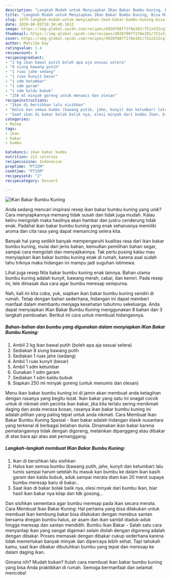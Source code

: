 ```yaml
---
description: "Langkah Mudah untuk Menyiapkan IKan Bakar Bumbu Kuning, Bisa Manjain Lidah"
title: "Langkah Mudah untuk Menyiapkan IKan Bakar Bumbu Kuning, Bisa Manjain Lidah"
slug: 1479-langkah-mudah-untuk-menyiapkan-ikan-bakar-bumbu-kuning-bisa-manjain-lidah
date: 2020-08-05T18:30:40.101Z
image: https://img-global.cpcdn.com/recipes/d920f88ff1f8e101/751x532cq70/ikan-bakar-bumbu-kuning-foto-resep-utama.jpg
thumbnail: https://img-global.cpcdn.com/recipes/d920f88ff1f8e101/751x532cq70/ikan-bakar-bumbu-kuning-foto-resep-utama.jpg
cover: https://img-global.cpcdn.com/recipes/d920f88ff1f8e101/751x532cq70/ikan-bakar-bumbu-kuning-foto-resep-utama.jpg
author: Matilda Day
ratingvalue: 3.4
reviewcount: 9
recipeingredient:
- "2 kg ikan bawal putih boleh apa aja sesuai selera"
- "8 siung bawang putih"
- "1 ruas jahe sedang"
- "1 ruas kunyit besar"
- "1 sdm ketumbar"
- "1 sdm garam"
- "1 sdm kaldu bubuk"
- "250 ml minyak goreng untuk menumis dan olesan"
recipeinstructions:
- "Ikan di bersihkan lalu sisihkan"
- "Halus kan semua bumbu (bawang putih, jahe, kunyit dan ketumbar) lalu tumis sampai harum setelah itu masuk kan bumbu ke dalam ikan kasih garam dan kaldu bubuk, aduk sampai merata diam kan 20 menit supaya bumbu meresap baru di bakar.."
- "Saat ikan di bakar bolak balik nya, olesi minyak dari bumbu Ikan, biar hasil ikan bakar nya kilap dan tdk gosong..."
categories:
- Resep
tags:
- ikan
- bakar
- bumbu

katakunci: ikan bakar bumbu 
nutrition: 213 calories
recipecuisine: Indonesian
preptime: "PT15M"
cooktime: "PT35M"
recipeyield: "2"
recipecategory: Dessert

---
```



![IKan Bakar Bumbu Kuning](https://img-global.cpcdn.com/recipes/d920f88ff1f8e101/751x532cq70/ikan-bakar-bumbu-kuning-foto-resep-utama.jpg)

Anda sedang mencari inspirasi resep ikan bakar bumbu kuning yang unik? Cara menyiapkannya memang tidak susah dan tidak juga mudah. Kalau keliru mengolah maka hasilnya akan hambar dan justru cenderung tidak enak. Padahal ikan bakar bumbu kuning yang enak seharusnya memiliki aroma dan cita rasa yang dapat memancing selera kita.

Banyak hal yang sedikit banyak mempengaruhi kualitas rasa dari ikan bakar bumbu kuning, mulai dari jenis bahan, kemudian pemilihan bahan segar, sampai cara mengolah dan menyajikannya. Tak perlu pusing kalau mau menyiapkan ikan bakar bumbu kuning enak di rumah, karena asal sudah tahu triknya maka hidangan ini mampu jadi suguhan istimewa.

Lihat juga resep Nila bakar bumbu kuning enak lainnya. Bahan utama bumbu kuning adalah kunyit, bawang merah, cabai, dan kemiri. Pada resep ini, lele dimasak dua cara agar bumbu meresap sempurna.


Nah, kali ini kita coba, yuk, siapkan ikan bakar bumbu kuning sendiri di rumah. Tetap dengan bahan sederhana, hidangan ini dapat memberi manfaat dalam membantu menjaga kesehatan tubuhmu sekeluarga. Anda dapat menyiapkan IKan Bakar Bumbu Kuning menggunakan 8 bahan dan 3 langkah pembuatan. Berikut ini cara untuk membuat hidangannya.

<!--inarticleads1-->

##### Bahan-bahan dan bumbu yang digunakan dalam menyiapkan IKan Bakar Bumbu Kuning:

1. Ambil 2 kg ikan bawal putih (boleh apa aja sesuai selera)
1. Sediakan 8 siung bawang putih
1. Sediakan 1 ruas jahe (sedang)
1. Ambil 1 ruas kunyit (besar)
1. Ambil 1 sdm ketumbar
1. Gunakan 1 sdm garam
1. Sediakan 1 sdm kaldu bubuk
1. Siapkan 250 ml minyak goreng (untuk menumis dan olesan)


Menu ikan bakar bumbu kuning ini di jamin akan membuat anda ketagihan dengan rasanya yang begitu lezat. Ikan bakar yang satu ini snagat cocok untuk di nikmati oleh pecinta ikan bakar, jika kita terlalu sering menikmati daging dan anda merasa bosan, rasanya ikan bakar bumbu kuning ini adalah pilihan yang paling tepat untuk anda nikmati. Cara Membuat Ikan Bakar Bumbu Kuning Spesial - Ikan bakar adalah hidangan klasik nusantara yang terkenal di berbagai belahan dunia. Dinamakan ikan bakar karena pematangannya tidak dengan digoreng, melainkan dipanggang atau dibakar di atas bara api atau alat pemanggang. 

<!--inarticleads2-->

##### Langkah-langkah membuat IKan Bakar Bumbu Kuning:

1. Ikan di bersihkan lalu sisihkan
1. Halus kan semua bumbu (bawang putih, jahe, kunyit dan ketumbar) lalu tumis sampai harum setelah itu masuk kan bumbu ke dalam ikan kasih garam dan kaldu bubuk, aduk sampai merata diam kan 20 menit supaya bumbu meresap baru di bakar..
1. Saat ikan di bakar bolak balik nya, olesi minyak dari bumbu Ikan, biar hasil ikan bakar nya kilap dan tdk gosong...


Dan sisihkan sementara agar bumbu meresap pada ikan secara merata. Cara Membuat Ikan Bakar Kuning: Hal pertama yang bisa dilakukan untuk membuat ikan kembung bakar bisa dilakukan dengan merebus santan bersama dnegan bumbu halus, air asam dan ikan sambil diaduk-aduk hingga meresap dan santan mendidih. Bumbu Ikan Bakar - Salah satu cara menyantap ikan yang sangat digemari selain diolah dengan digoreng adalah dengan dibakar. Proses memasak dengan dibakar cukup sederhana karena tidak memerlukan banyak minyak dan dipercaya lebih sehat. Tapi tahukah kamu, saat ikan dibakar dibutuhkan bumbu yang tepat dan meresap ke dalam daging ikan. 

Gimana nih? Mudah bukan? Itulah cara membuat ikan bakar bumbu kuning yang bisa Anda praktikkan di rumah. Semoga bermanfaat dan selamat mencoba!

